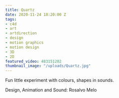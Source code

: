 ```yaml
---
title: Quartz
date: 2020-11-24 18:20:00 Z
tags:
- c4d
- art
- artdirection
- design
- motion graphics
- motion design
- 3D
- 2D
featured_video: 483151202
thumbnail_image: "/uploads/Quartz.jpg"
---
```


Fun little experiment with colours, shapes in sounds.

Design, Animation and Sound: Rosalvo Melo